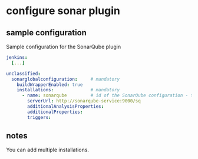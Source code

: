 # configure sonar plugin

## sample configuration

Sample configuration for the SonarQube plugin

```yaml
jenkins:
  [...]

unclassified:
  sonarglobalconfiguration:     # mandatory
    buildWrapperEnabled: true
    installations:              # mandatory
      - name: sonarqube         # id of the SonarQube configuration - to be used in jobs
        serverUrl: http://sonarqube-service:9000/sq
        additionalAnalysisProperties:
        additionalProperties:
        triggers:
```

## notes

You can add multiple installations.
